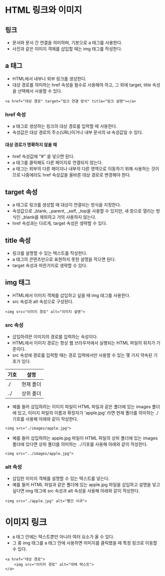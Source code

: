 # HTML 링크와 이미지

## 링크
- 문서와 문서 간 연결을 의미하며, 기본으로 a 태그를 사용한다.
- 사진과 같은 이미지 객체를 삽입할 때는 img 태그를 작성한다.

## a 태그
- HTML에서 내부나 외부 링크를 생성한다.
- 대상 경로를 의미하는 href 속성을 필수로 사용해야 하고, 그 외에 target, title 속성을 선택해서 사용할 수 있다.

```
<a href="대상 경로" target="링크 연결 방식" title="링크 설명"></a>
```

### href 속성
- a 태그로 생성하는 링크의 대상 경로를 입력할 때 사용한다.
- 속성값은 대상 경로의 주소(URL)이거나 내부 문서의 id 속성값일 수 있다.

#### 대상 경로가 명확하지 않을 때
- href 속성값에 "#" 을 넣으면 된다.
- a 태그를 클릭해도 다른 페이지로 연결되지 않는다.
- a 태그는 외부의 다른 페이지나 내부의 다른 영역으로 이동하기 위해 사용하는 것이므로 나중에라도 href 속성값을 올바른 대상 경로로 변경해야 한다.

## target 속성
- a 태그로 링크를 생성할 때 대상이 연결되는 방식을 지정한다.
- 속성값으로 _blank, _parent, _self, _top을 사용할 수 있지만, 새 창으로 열리는 방식인 _blank를 제외하고 거의 사용하지 않는다.
- href 속성과는 다르게, target 속성은 생략할 수 있다.

## title 속성
- 링크를 설명할 수 있는 텍스트를 작성한다.
- a 태그의 콘텐츠만으로 표현하지 못한 설명을 적으면 된다.
- target 속성과 마찬가지로 생략할 수 있다.

## img 태그
- HTML에서 이미지 객체를 삽입하고 싶을 때 img 태그를 사용한다.
- src 속성과 alt 속성으로 구성된다.

```
<img src="이미지 경로" alt="이미지 설명">
```
### src 속성
- 삽입하려믄 이미지의 경로를 입력하는 속성이다.
- HTML에서 이미지 경로는 항상 웹 브라우저에서 실행되는 HTML 파일의 위치가 기준이다.
- src 속성에 경로를 입력할 때는 경로 입력에서만 사용할 수 있는 몇 가지 약속된 기호가 있다.

|기호|설명|
|---|---|
|./|현재 폴더|
|../|상위 폴더|

- 예를 들어 삽입하려는 이미지 파일이 HTML 파일과 같은 폴더에 있는 images 폴더에 있고, 이미지 파일의 이름과 확장자가 'apple.jpg' 라면 현재 폴더를 의미하는 ./ 기호를 사용해 아래와 같이 작성한다.

```
<img src="./images/apple.jpg">
```

- 예를 들어 삽입하려는 apple.jpg 파일이 HTML 파일의 상위 폴더에 있는 images 폴더에 있다면 상위 폴더를 의미하는 ../기호를 사용해 아래와 같이 작성한다.

```
<img src="../images/apple.jpg">
```

### alt 속성
- 삽입한 이미지 객체를 설명할 수 있는 텍스트를 넣는다.
- 예를 들어 HTML 파일과 같은 폴더에 있는 apple.jpg 파일을 삽입하고 설명을 넣고 싶다면 img 태그에 src 속성과 alt 속성을 사용해 아래와 같이 작성한다.

```
<img src="./apple.jpg" alt="빨간 사과">
```

# 이미지 링크
- a 태그 안에는 텍스트뿐만 아니라 여러 요소가 올 수 있다.
- 그 중 img 태그를 a 태그 안에 사용하면 이미지를 클릭했을 때 특정 링크로 이동할 수 있다.

```
<a href="대상 경로">
    <img src="이미지 경로" alt="대체 텍스트">
</a>
```

